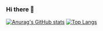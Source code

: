 ### Hi there 👋
[![Anurag's GitHub stats](https://github-readme-stats.vercel.app/api?username=jo-arciniegas&hide=contribs,prs&count_private=true&theme=prussian&show_icons=true)](https://github.com/jo-arciniegas/github-readme-stats)
[![Top Langs](https://github-readme-stats.vercel.app/api/top-langs/?username=jo-arciniegas&layout=compact&theme=prussian)](https://github.com/jo-arciniegas/github-readme-stats)

<!--
**jo-arciniegas/jo-arciniegas** is a ✨ _special_ ✨ repository because its `README.md` (this file) appears on your GitHub profile.

Here are some ideas to get you started:

- 🔭 I’m currently working on ...
- 🌱 I’m currently learning ...
- 👯 I’m looking to collaborate on ...
- 🤔 I’m looking for help with ...
- 💬 Ask me about ...
- 📫 How to reach me: ...
- 😄 Pronouns: ...
- ⚡ Fun fact: ...
-->
